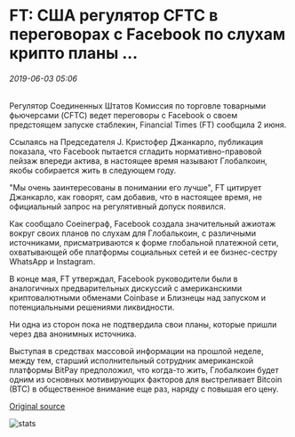 # FT: США регулятор CFTC в переговорах с Facebook по слухам крипто планы ...

###### 2019-06-03 05:06

Регулятор Соединенных Штатов Комиссия по торговле товарными фьючерсами (CFTC) ведет переговоры с Facebook о своем предстоящем запуске стаблекин, Financial Times (FT) сообщила 2 июня.

Ссылаясь на Председателя J. Кристофер Джанкарло, публикация показала, что Facebook пытается сгладить нормативно-правовой пейзаж впереди актива, в настоящее время называют Глобалкоин, якобы собирается жить в следующем году.

"Мы очень заинтересованы в понимании его лучше", FT цитирует Джанкарло, как говорят, сам добавив, что в настоящее время, не официальный запрос на регулятивный допуск появился.

Как сообщало Coeineграф, Facebook создала значительный ажиотаж вокруг своих планов по слухам для Глобалькоин, с различными источниками, присматриваются к форме глобальной платежной сети, охватывающей обе платформы социальных сетей и ее бизнес-сестру WhatsApp и Instagram.

В конце мая, FT утверждал, Facebook руководители были в аналогичных предварительных дискуссий с американскими криптовалютными обменами Coinbase и Близнецы над запуском и потенциальными решениями ликвидности.

Ни одна из сторон пока не подтвердила свои планы, которые пришли через два анонимных источника.

Выступая в средствах массовой информации на прошлой неделе, между тем, старший исполнительный сотрудник американской платформы BitPay предположил, что когда-то жить, Глобалкоин будет одним из основных мотивирующих факторов для выстреливает Bitcoin (BTC) в общественное внимание еще раз, наряду с повышая его цену.

[Original source](https://cointelegraph.com/news/ft-us-regulator-cftc-in-talks-with-facebook-over-rumored-crypto-plans)

![stats](https://c.statcounter.com/11760860/0/a89fa40b/1/ "stats")